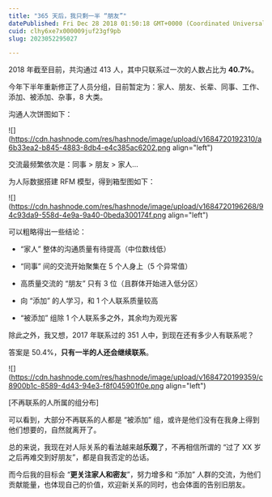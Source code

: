 ```yaml
---
title: "365 天后，我只剩一半 “朋友”"
datePublished: Fri Dec 28 2018 01:50:18 GMT+0000 (Coordinated Universal Time)
cuid: clhy6xe7x000009juf23gf9pb
slug: 2023052295027

---
```


2018 年截至目前，共沟通过 413 人，其中只联系过一次的人数占比为 **40.7%**。

今年下半年重新修正了人员分组，目前暂定为：家人、朋友、长辈、同事、工作、添加、被添加、杂事，8 大类。

沟通人次饼图如下：

![](https://cdn.hashnode.com/res/hashnode/image/upload/v1684720192310/a6b33ea2-b845-4883-8db4-e4c385ac6202.png align="left")

交流最频繁依次是：同事 &gt; 朋友 &gt; 家人...

为人际数据搭建 RFM 模型，得到箱型图如下：

![](https://cdn.hashnode.com/res/hashnode/image/upload/v1684720196268/94c93da9-558d-4e9a-9a40-0beda300174f.png align="left")

可以粗略得出一些结论：

* “家人” 整体的沟通质量有待提高（中位数线低）
    
* “同事” 间的交流开始聚集在 5 个人身上（5 个异常值）
    
* 高质量交流的 “朋友” 只有 3 位（且群体开始进入低分区）
    
* 向 “添加” 的人学习，和 1 个人联系质量较高
    
* “被添加” 组除 1 个人联系多之外，其余均为观光客
    

除此之外，我又想，2017 年联系过的 351 人中，到现在还有多少人有联系呢？

答案是 50.4%，**只有一半的人还会继续联系**。

![](https://cdn.hashnode.com/res/hashnode/image/upload/v1684720199359/c8900b1c-8589-4d43-94e3-f8f045901f0e.png align="left")

\[不再联系的人所属的组分布\]

可以看到，大部分不再联系的人都是 “被添加” 组，或许是他们没有在我身上得到他们想要的，自然就离开了。

总的来说，我现在对人际关系的看法越来越**乐观**了，不再相信所谓的 “过了 XX 岁之后再难交到好朋友”，都是自我否定的怂话。

而今后我的目标会 “**更关注家人和密友**”，努力增多和 “添加” 人群的交流，为他们贡献能量，也体现自己的价值，欢迎新关系的同时，也会体面的告别旧朋友。